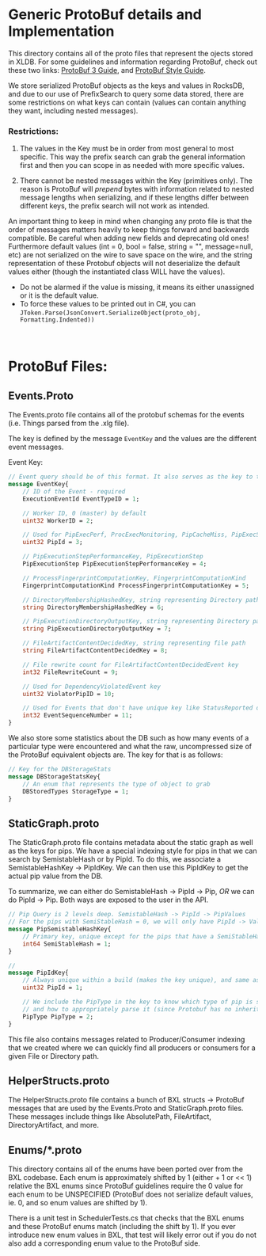 # Generic ProtoBuf details and Implementation

This directory contains all of the proto files that represent the ojects stored in XLDB.
For some guidelines and information regarding ProtoBuf, check out these two links: [ProtoBuf 3 Guide](https://developers.google.com/protocol-buffers/docs/proto3), and [ProtoBuf Style Guide](https://developers.google.com/protocol-buffers/docs/style).

We store serialized ProtoBuf objects as the keys and values in RocksDB, and due to our use of PrefixSearch to query some data stored, there are some restrictions on what keys can contain (values can contain anything they want, including nested messages). 

### Restrictions:
1. The values in the Key must be in order from most general to most specific. This way the prefix search can grab the general information first and then you can scope in as needed with more specific values.

2. There cannot be nested messages within the Key (primitives only). The reason is ProtoBuf will _prepend_ bytes with information related to nested message lengths when serializing, and if these lengths differ between different keys, the prefix search will not work as intended.

An important thing to keep in mind when changing any proto file is that the order of messages matters heavily to keep things forward and backwards compatible. Be careful when adding new fields and deprecating old ones! Furthermore default values (int = 0, bool = false, string = "", message=null, etc) are not serialized on the wire to save space on the wire, and the string representation of these Protobuf objects will not deserialize the default values either (though the instantiated class WILL have the values). 

* Do not be alarmed if the value is missing, it means its either unassigned or it is the default value.
* To force these values to be printed out in C#, you can `JToken.Parse(JsonConvert.SerializeObject(proto_obj, Formatting.Indented))`

<br>

# ProtoBuf Files:

## Events.Proto

The Events.proto file contains all of the protobuf schemas for the events (i.e. Things parsed from the .xlg file).

The key is defined by the message `EventKey` and the values are the different event messages.

Event Key:
``` ProtoBuf
// Event query should be of this format. It also serves as the key to the DB
message EventKey{
    // ID of the Event - required
    ExecutionEventId EventTypeID = 1; 

    // Worker ID, 0 (master) by default
    uint32 WorkerID = 2;

    // Used for PipExecPerf, ProcExecMonitoring, PipCacheMiss, PipExecStepPerf, ProcessFingerpintComp, DirMembHashed, PipExecDirOut
    uint32 PipId = 3;

    // PipExecutionStepPerformanceKey, PipExecutionStep
    PipExecutionStep PipExecutionStepPerformanceKey = 4;

    // ProcessFingerprintComputationKey, FingerprintComputationKind
    FingerprintComputationKind ProcessFingerprintComputationKey = 5;

    // DirectoryMembershipHashedKey, string representing Directory path
    string DirectoryMembershipHashedKey = 6;

    // PipExecutionDirectoryOutputKey, string representing Directory path
    string PipExecutionDirectoryOutputKey = 7;

    // FileArtifactContentDecidedKey, string representing file path
    string FileArtifactContentDecidedKey = 8;

    // File rewrite count for FileArtifactContentDecidedEvent key
    int32 FileRewriteCount = 9;

    // Used for DependencyViolatedEvent key
    uint32 ViolatorPipID = 10; 

    // Used for Events that don't have unique key like StatusReported or for events like PipExecutionStepPerformance that can have multiple keys for the same PipId
    int32 EventSequenceNumber = 11;    
}
```

We also store some statistics about the DB such as how many events of a particular type were encountered and what the raw, uncompressed size of the ProtoBuf equivalent objects are. 
The key for that is as follows:

``` ProtoBuf
// Key for the DBStorageStats
message DBStorageStatsKey{
    // An enum that represents the type of object to grab
    DBStoredTypes StorageType = 1;
}
```

## StaticGraph.proto

The StaticGraph.proto file contains metadata about the static graph as well as the keys for pips. 
We have a special indexing style for pips in that we can search by SemistableHash or by PipId. 
To do this, we associate a SemistableHashKey -> PipIdKey.
We can then use this PipIdKey to get the actual pip value from the DB. 

To summarize, we can either do SemistableHash -> PipId -> Pip, *OR* we can do PipId -> Pip. 
Both ways are exposed to the user in the API.

``` ProtoBuf
// Pip Query is 2 levels deep. SemistableHash -> PipId -> PipValues
// For the pips with SemiStableHash = 0, we will only have PipId -> Values
message PipSemistableHashKey{
    // Primary key, unique except for the pips that have a SemiStableHash = 0
    int64 SemiStableHash = 1;
}

// 
message PipIdKey{
    // Always unique within a build (makes the key unique), and same as the node id in graph
    uint32 PipId = 1;

    // We include the PipType in the key to know which type of pip is stored in the value
    // and how to appropriately parse it (since Protobuf has no inheritance)
    PipType PipType = 2;
}
```

This file also contains messages related to Producer/Consumer indexing that we created where we can quickly find all producers or consumers for a given File or Directory path.

## HelperStructs.proto

The HelperStructs.proto file contains a bunch of BXL structs -> ProtoBuf messages that are used by the Events.Proto and StaticGraph.proto files.
These messages include things like AbsolutePath, FileArtifact, DirectoryArtifact, and more.

## Enums/*.proto

This directory contains all of the enums have been ported over from the BXL codebase.
Each enum is approximately shifted by 1 (either + 1 or << 1) relative the BXL enums since ProtoBuf guidelines require the 0 value for each enum to be UNSPECIFIED (ProtoBuf does not serialize default values, ie. 0, and so enum values are shifted by 1).

There is a unit test in SchedulerTests.cs that checks that the BXL enums and these ProtoBuf enums match (including the shift by 1).
If you ever introduce new enum values in BXL, that test will likely error out if you do not also add a corresponding enum value to the ProtoBuf side.